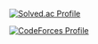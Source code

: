 [![Solved.ac Profile](http://mazassumnida.wtf/api/v2/generate_badge?boj=shcksthf01)](https://solved.ac/shcksthf01/)

[![CodeForces Profile](https://cf.leed.at?id=solsol)](https://codeforces.com/profile/solsol)

